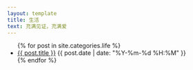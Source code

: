 ```yaml
---
layout: template
title: 生活
text: 充满见证，充满爱
---
```

<ul>
	{% for post in site.categories.life %}
	<li>
	<a href="/">{{ post.title }}</a>
	<span>{{ post.date | date: "%Y-%m-%d %H:%M" }}</span>
	</li>
	{% endfor %}
</ul>